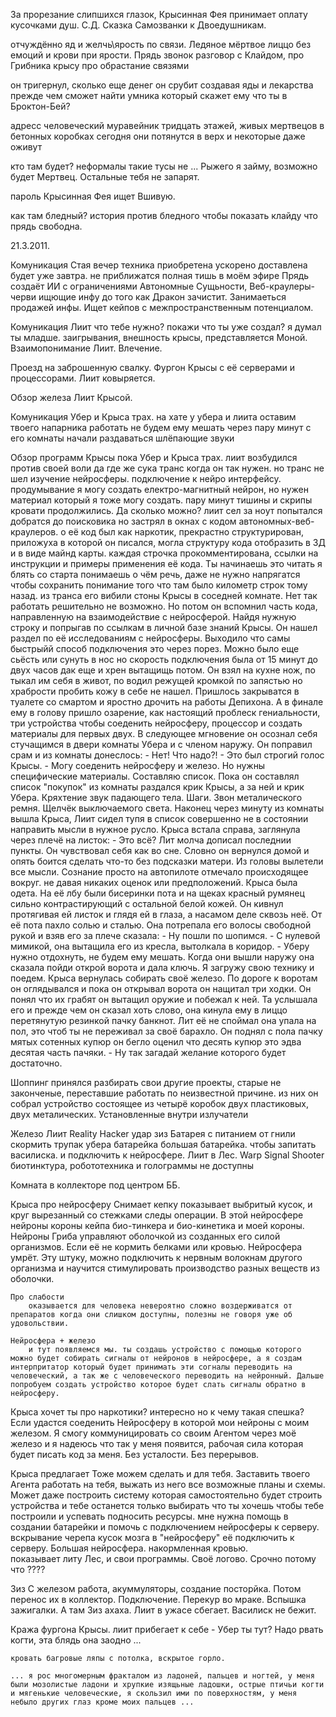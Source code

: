 За прорезание слипшихся глазок, Крысинная Фея принимает оплату кусочками душ.
С.Д. Сказка Самозванки к Двоедушникам.

отчуждённо
яд и желчь\ярость по связи.
Ледяное мёртвое лиццо без емоций и крови при ярости.
Прядь звонок разговор с Клайдом, про Грибника крысу про обрастание связями
<!-- я скоро валю из города с коммандой он может с нами и тогда станет моей -->
он тригернул, сколько еще денег он срубит создавая яды и лекарства прежде чем сможет найти умника который скажет ему что ты в Броктон-Бей?

адресс человеческий муравейник тридцать этажей, живых мертвецов в бетонных коробках
сегодня они потянутся в верх и некоторые даже оживут

кто там будет? неформалы такие тусы не ... Рыжего я займу, возможно будет Мертвец. Остальные тебя не запарят.

пароль Крысинная Фея ищет Вшивую.

как там бледный? 
история против бледного чтобы показать клайду что прядь свободна.

21.3.2011.

Комуникация Стая
	вечер техника приобретена ускорено доставлена будет уже завтра.
	не приближатся полная тишь в моём эфире
	Прядь создаёт ИИ с ограничениями Автономные Сущьности, Веб-краулеры-черви ищющие инфу до того как Дракон зачистит. Занимаеться продажей инфы. 
	Ищет кейпов с межпространственным потенциалом.
	
Комуникация Лиит
	что тебе нужно?  покажи что ты уже создал? я думал ты младше.
	заигрывания, внешность крысы, представляется Моной. Взаимопонимание Лиит. Влечение.

Проезд на заброшенную свалку.
	Фургон Крысы с её серверами и процессорами. Лиит ковыряется.

Обзор железа Лиит Крысой.

Комуникация Убер и Крыса трах.
	на хате у убера и лиита оставим твоего напарника работать не будем ему мешать через пару минут с его комнаты начали раздаваться шлёпающие звуки

Обзор программ Крысы пока Убер и Крыса трах.
	лиит возбудился против своей воли да где же сука транс когда он так нужен.
	но транс не шел
	изучение нейросферы. подключение к нейро интерфейсу. продумывание я могу создать електро-магнитный нейрон, но нужен материал который я тоже могу создать. 
	пару минут тишины и скрипы кровати продолжились. Да сколько можно?
	лиит сел за ноут попытался добратся до поисковика но застрял в окнах с кодом автономных-веб-краулеров. о её код был как наркотик, прекрастно структурирован, приложуха в которой он писался, могла структуру кода отобразить в 3Д и в виде майнд карты. каждая строчка прокомментирована, ссылки на инструкции и примеры применения её кода. Ты начинаешь это читать я блять со старта понимаешь о чём речь, даже не нужно напрягатся чтобы сохранить понимание того что там было километр строк тому назад.
	из транса его вибили стоны Крысы в соседней комнате. Нет так работать решительно не возможно. Но потом он вспомнил часть кода, направленную на взаимодействие с нейросферой. Найдя нужную строку и попрыгав по ссылкам в личной базе знаний Крысы. Он нашел раздел по её исследованиям с нейросферы. 
	Выходило что самы быстрыйй способ подключения это через порез. Можно было еще сьёсть или сунуть в нос но скорость подключения была от 15 минут до двух часов дак еще и хрен вытащищь потом. Он взял на кухне нож, по тыкал им себя в живот, по водил режущей кромкой по запястью но храбрости пробить кожу в себе не нашел.
	Пришлось закрыватся в туалете со смартом и яростно дрочить на работы Депихона.
	А в финале ему в голову пришло озарение, как настоящий проблеск гениальности, три устройства чтобы соеденить нейросферу, процессор и создать материалы для первых двух.
	В следующее мгновение он осознал себя стучащимся в двери комнаты Убера и с членом наружу. Он поправил срам и из комнаты донеслось:
	- Нет! Что надо?! - Это был строгий голос Крысы.
	- Могу соеденить нейросферу и железо. Но нужны специфические материалы. Составляю список.
	Пока он составлял список "покупок" из комнаты раздался крик Крысы, а за ней и крик Убера. Кряхтение звук падающего тела. Шаги. Звон металического ремня. Щелчёк выключаемого света. Наконец через минуту из комнаты вышла Крыса, Лиит сидел тупя в список совершенно не в состоянии направить мысли в нужное русло.
	Крыса встала справа, заглянула через плечё на листок:
	- Это всё?
	Лит молча дописал последнии пункты. Он чувствовал себя как во сне. Словно он вернулся домой и опять боится сделать что-то без подсказки матери. Из головы вылетели все мысли. Сознание просто на автопилоте отмечало происходящее вокруг. не давая никаких оценок или предположений. 
	Крыса была одета. На её лбу были бисеринки пота и на щеках красный румянец сильно контрастирующий с остальной белой кожей. 
	Он кивнул протягивая ей листок и глядя ей в глаза, а насамом деле сквозь неё.
	От её пота пахло солью и сталью.
	Она потрепала его волосы свободной рукой и взяв его за плече сказала:
	- Ну пошли по шопимся. - С нулевой мимикой, она вытащила его из кресла, вытолкала в коридор. - Уберу нужно отдохнуть, не будем ему мешать.
	Когда они вышли наружу она сказала пойди открой ворота и дала ключь.
	Я загружу свою технику и поедем.
	Крыса вернулась собирать своё железо. По дороге к воротам он оглядывался и пока он открывал ворота он нащитал три ходки. Он понял что их грабят он вытащил оружие и побежал к ней. Та услышала его и прежде чем он сказал хоть слово, она кинула ему в лиццо перетянутую резинкой пачку банкнот. Лит её не споймал она упала на пол, это чтоб ты не переживал за своё барахло.
	Он поднял с пола пачку мятых сотенных купюр он бегло оценил что десять купюр это эдва десятая часть пачяки.
	- Ну так загадай желание которого будет достаточно.

Шоппинг
	принялся разбирать свои другие проекты, старые не законченые, переставшие работать по неизвестной причине. из них он собрал устройство состоящее из четырё коробок двух пластиковых, двух металических. Установленные внутри излучатели 

Железо Лиит
	Reality Hacker удар зиз
	Батарея с питанием от гнили скормить трупак убера
	батарейка большая батарейка. чтобы запитать василиска. и подключить к нейросфере.
	Лиит в Лес.
	Warp Signal Shooter
	биотинктура, робототехника и голограммы не доступны

Комната в коллекторе под центром ББ.

Крыса про нейросферу
	Снимает кепку показывает выбритый кусок, и круг вырезанный со стежками следы операции. В этой нейросфере нейроны короны кейпа био-тинкера и био-кинетика и моей короны. Нейроны Гриба управляют оболочкой из созданных его силой организмов. Если её не кормить белками или кровью. Нейросфера умрёт. Эту штуку, можно подключить к нервным волокнам другого организма и научится стимулировать производство разных веществ из оболочки.

	Про слабости
		оказывается для человека невероятно сложно воздерживатся от препаратов когда они слишком доступны, полезны не говоря уже об удовольствии.

	Нейросфера + железо
		и тут появляемся мы. ты создашь устройство с помощью которого можно будет собирать сигналы от нейронов в нейросфере, а я создам интерпритатор который будет принимать эти согналы переводить на человеческий, а так же с человеческого переводить на нейронный. Дальше попробуем создать устройство которое будет слать сигналы обратно в нейросферу.

Крыса хочет
	ты про наркотики? интересно но к чему такая спешка? Если удастся соеденить Нейросферу в которой мои нейроны с моим железом. Я смогу коммуницировать со своим Агентом через моё железо и я надеюсь что так у меня появится, рабочая сила которая будет писать код за меня. Без усталости. Без перерывов.

Крыса предлагает
	Тоже можем сделать и для тебя. Заставить твоего Агента работать на тебя, выжать из него все возможные планы и схемы. Может даже построить систему которая самостоятельно будет строить устройства и тебе останется только выбирать что ты хочешь чтобы тебе построили и успевать подносить ресурсы.
	мне нужна помощь в создании батарейки и помочь с подключением нейросферы к серверу.
	вскрывание черепа кусок мозга в "нейросферу" её подключить к серверу. Большая нейросфера. накормленная кровью.	
	показывает литу Лес, и свои программы. Своё логово.
	Срочно потому что ????
	<!--  Созданием тела для ИИ -->
	<!-- про тригер Лита, давление Пряди. Твой Агент, воздействует на твои устройства заряжает их енергией, знаешь что повторение тригерных условий увеличивает силу наших сил -->
	<!-- кристал табаки с воспоминанием как это работает?  -->
	<!-- грядёт конец света. и у нас нет решения.  -->
	<!-- через запах. Почему это не сработало на тебя? Потому что я это уже видела и у меня есть опыт, работы с этими изобретениями. -->
	<!-- Это как с нейромедиаторами если у тебя нет опыта в работе с ними то любой твой поступок будет тебе казатся твоим собственным решением. -->
<!-- Прядь прячется в Лес со своим железом и Лиит.  -->
<!-- Лиит изобретение батарейка, Радиационная. После включения. -->

<!-- Забег по городу нет связи, ночь нет машин никто не останавливается и не слушает -->


Зиз
	С железом работа, акуммуляторы, создание посторйка. Потом перенос их в коллектор. Подключение. Перекур во мраке. Вспышка зажигалки. А там Зиз ахаха. Лиит в ужасе сбегает. Василиск не бежит. 

Кража фургона Крысы.
	лиит прибегает к себе 
		- Убер ты тут? Надо рвать когти, эта блядь она заодно ...

	кровать багровые ляпы с потолка, вскрытое горло.

	... я рос многомерным фракталом из ладоней, пальцев и ногтей, у меня были мозолистые ладони и хрупкие изящьные ладошки, острые птичьи когти и мягенькие человеческие, я скользил ими по поверхностям, у меня небыло других глаз кроме моих пальцев ...
